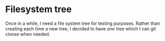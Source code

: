 # Filesystem tree

Once in a while, I need a file system tree for testing purposes.
Rather than creating each time a new tree, I decided to have *one*
tree which I can git clonse when needed.
